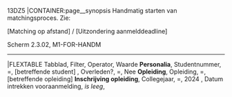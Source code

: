 13DZ5
|CONTAINER:page__synopsis
Handmatig starten van matchingsproces. Zie:

[Matching op afstand] / [Uitzondering aanmelddeadline]

Scherm 2.3.02, M1-FOR-HANDM
_____
|FLEXTABLE
Tabblad, Filter, Operator, Waarde
**Personalia**, Studentnummer, =, [betreffende student]
, Overleden?, =, Nee
**Opleiding**, Opleiding, =, [betreffende opleiding]
**Inschrijving opleiding**, Collegejaar, =, 2024
, Datum intrekken vooraanmelding, *is leeg*,

